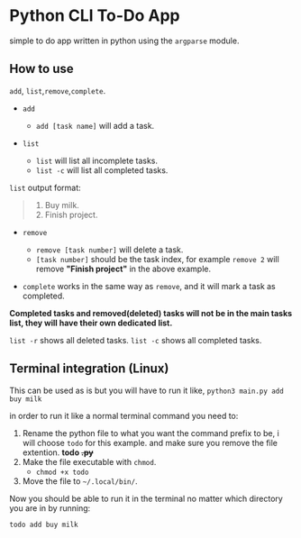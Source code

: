 # Python CLI To-Do App
simple to do app written in python using the `argparse` module.

## How to use

`add`, `list`,`remove`,`complete`.

- `add`
    - `add [task name]` will add a task.

- `list`  
    - `list` will list all incomplete tasks.
    - `list -c` will list all completed tasks.

`list` output format:
> 1. Buy milk.
> 2. Finish project.

- `remove`
    - `remove [task number]` will delete a task.
    - `[task number]` should be the task index, for example `remove 2` will remove **"Finish project"** in the above example.

- `complete` works in the same way as `remove`, and it will mark a task as completed.

**Completed tasks and removed(deleted) tasks will not be in the main tasks list, they will have their own dedicated list.**

`list -r` shows all deleted tasks.
`list -c` shows all completed tasks.

## Terminal integration (Linux)

This can be used as is but you will have to run it like, `python3 main.py add buy milk`

in order to run it like a normal terminal command you need to:

1. Rename the python file to what you want the command prefix to be, i will choose `todo` for this example. and make sure you remove the file extention. **todo ~~.py~~**
2. Make the file executable with `chmod`.
    - `chmod +x todo`
3. Move the file to `~/.local/bin/`.

Now you should be able to run it in the terminal no matter which directory you are in by running:

`todo add buy milk`